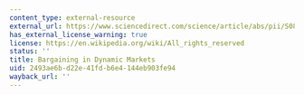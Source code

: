 ```yaml
---
content_type: external-resource
external_url: https://www.sciencedirect.com/science/article/abs/pii/S0899825617300404
has_external_license_warning: true
license: https://en.wikipedia.org/wiki/All_rights_reserved
status: ''
title: Bargaining in Dynamic Markets
uid: 2493ae6b-d22e-41fd-b6e4-144eb903fe94
wayback_url: ''
---
```

